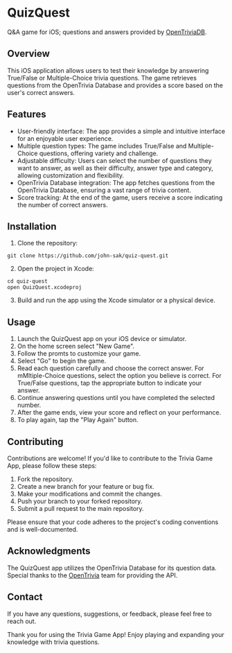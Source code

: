 # QuizQuest
Q&amp;A game for iOS; questions and answers provided by [OpenTriviaDB](https://opentdb.com).

## Overview
This iOS application allows users to test their knowledge by answering True/False or Multiple-Choice trivia questions. The game retrieves questions from the OpenTrivia Database and provides a score based on the user's correct answers.
<!--
## Screenshots
Below are a few screenshots that showcase the QuizQuest app.

These screenshots are provided for illustrative purposes and may not reflect the exact appearance of the app due to ongoing development and updates.

<div tyle="display: flex; justify-content: center;">
  <img src="https://github.com/john-sak/quiz-quest/assets/79512710/471d3167-ae95-491a-9f62-634d588291c0" alt="Home Screen - Light" style="width: 200px; margin-right: 50px">
  <img src="https://github.com/john-sak/quiz-quest/assets/79512710/b8da7e0b-ee1d-4af0-b38d-b7285873cb98" alt="Home Screen - Dark" style="width: 200px; margin-right: 50px">
  <img src="https://github.com/john-sak/quiz-quest/assets/79512710/7976dc86-9439-4ee7-8f7f-44213d6fb8fa" alt="How to Play - Light" style="width: 200px; margin-right: 50px">
</div>
<div align="center">
  <p>Figure 1: Home Screen on Light Theme</p>
  <p>Figure 2: Home Screen on Dark Theme</p>
  <p>Figure 3: How-to-Play Screen</p>
</div>
-->
## Features
- User-friendly interface: The app provides a simple and intuitive interface for an enjoyable user experience.
- Multiple question types: The game includes True/False and Multiple-Choice questions, offering variety and challenge.
- Adjustable difficulty: Users can select the number of questions they want to answer, as well as their difficulty, answer type and category, allowing customization and flexibility.
- OpenTrivia Database integration: The app fetches questions from the OpenTrivia Database, ensuring a vast range of trivia content.
- Score tracking: At the end of the game, users receive a score indicating the number of correct answers.

## Installation
1. Clone the repository:
  ```
  git clone https://github.com/john-sak/quiz-quest.git
  ```
2. Open the project in Xcode:
  ```
  cd quiz-quest
  open QuizQuest.xcodeproj
  ```
3. Build and run the app using the Xcode simulator or a physical device.

## Usage
1. Launch the QuizQuest app on your iOS device or simulator.
2. On the home screen select "New Game".
3. Follow the promts to customize your game.
4. Select "Go" to begin the game.
5. Read each question carefully and choose the correct answer. For mMltiple-Choice questions, select the option you believe is correct. For True/False questions, tap the appropriate button to indicate your answer.
6. Continue answering questions until you have completed the selected number.
7. After the game ends, view your score and reflect on your performance.
8. To play again, tap the "Play Again" button.

## Contributing
Contributions are welcome! If you'd like to contribute to the Trivia Game App, please follow these steps:
1. Fork the repository.
2. Create a new branch for your feature or bug fix.
3. Make your modifications and commit the changes.
4. Push your branch to your forked repository.
5. Submit a pull request to the main repository.

Please ensure that your code adheres to the project's coding conventions and is well-documented.

## Acknowledgments
The QuizQuest app utilizes the OpenTrivia Database for its question data. Special thanks to the [OpenTrivia](https://opentdb.com) team for providing the API.

## Contact
If you have any questions, suggestions, or feedback, please feel free to reach out.

Thank you for using the Trivia Game App! Enjoy playing and expanding your knowledge with trivia questions.
